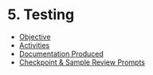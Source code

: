 # 5. Testing

- [Objective](Testing-Objective.md)
- [Activities](Testing-Activities.md)
- [Documentation Produced](Testing-Documentation-Produced.md)
- [Checkpoint & Sample Review Prompts](Testing-Checkpoint-Sample-Review-Prompts.md)
